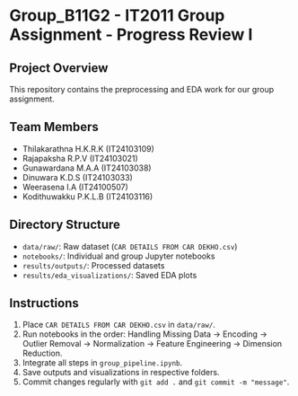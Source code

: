 # Group_B11G2 - IT2011 Group Assignment - Progress Review I

## Project Overview
This repository contains the preprocessing and EDA work for our group assignment.

## Team Members
- Thilakarathna H.K.R.K (IT24103109) 
- Rajapaksha R.P.V (IT24103021) 
- Gunawardana M.A.A (IT24103038) 
- Dinuwara K.D.S (IT24103033) 
- Weerasena I.A (IT24100507) 
- Kodithuwakku P.K.L.B (IT24103116)

## Directory Structure
- `data/raw/`: Raw dataset (`CAR DETAILS FROM CAR DEKHO.csv`)
- `notebooks/`: Individual and group Jupyter notebooks
- `results/outputs/`: Processed datasets
- `results/eda_visualizations/`: Saved EDA plots

## Instructions
1. Place `CAR DETAILS FROM CAR DEKHO.csv` in `data/raw/`.
2. Run notebooks in the order: Handling Missing Data → Encoding → Outlier Removal → Normalization → Feature Engineering → Dimension Reduction.
3. Integrate all steps in `group_pipeline.ipynb`.
4. Save outputs and visualizations in respective folders.
5. Commit changes regularly with `git add .` and `git commit -m "message"`.